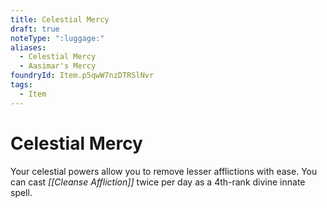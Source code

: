 ```yaml
---
title: Celestial Mercy
draft: true
noteType: ":luggage:"
aliases:
  - Celestial Mercy
  - Aasimar's Mercy
foundryId: Item.p5qwW7nzDTRSlNvr
tags:
  - Item
---
```


# Celestial Mercy

Your celestial powers allow you to remove lesser afflictions with ease. You can cast _[[Cleanse Affliction]]_ twice per day as a 4th-rank divine innate spell.
